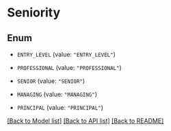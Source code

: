 # Seniority

## Enum


* `ENTRY_LEVEL` (value: `"ENTRY_LEVEL"`)

* `PROFESSIONAL` (value: `"PROFESSIONAL"`)

* `SENIOR` (value: `"SENIOR"`)

* `MANAGING` (value: `"MANAGING"`)

* `PRINCIPAL` (value: `"PRINCIPAL"`)


[[Back to Model list]](../README.md#documentation-for-models) [[Back to API list]](../README.md#documentation-for-api-endpoints) [[Back to README]](../README.md)



